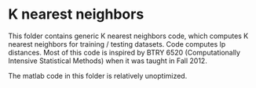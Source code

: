 # K nearest neighbors

This folder contains generic K nearest neighbors code, which computes K nearest neighbors for training / testing datasets. Code computes lp distances. Most of this code is inspired by BTRY 6520 (Computationally Intensive Statistical Methods) when it was taught in Fall 2012.

The matlab code in this folder is relatively unoptimized.
